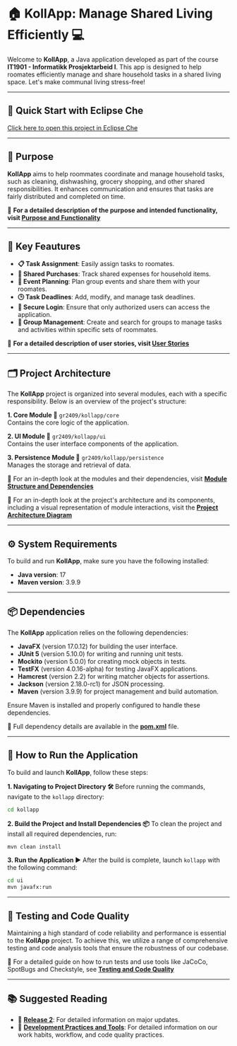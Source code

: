 # **🏠 KollApp: Manage Shared Living Efficiently 💻**

Welcome to **KollApp**, a Java application developed as part of the course **IT1901 - Informatikk Prosjektarbeid I**. This app is designed to help roomates efficiently manage and share household tasks in a shared living space. Let's make communal living stress-free!

---

## **🚀 Quick Start with Eclipse Che**

[Click here to open this project in Eclipse Che](https://che.stud.ntnu.no/#https://gitlab.stud.idi.ntnu.no/it1901/groups-2024/gr2409/gr2409/-/tree/master?ref_type=heads?new)

---

## **🎯 Purpose**

**KollApp** aims to help roommates coordinate and manage household tasks, such as cleaning, dishwashing, grocery shopping, and other shared responsibilities. It enhances communication and ensures that tasks are fairly distributed and completed on time.

📖 **For a detailed description of the purpose and intended functionality, visit [Purpose and Functionality](docs/purpose.md)**

---

## **🔑 Key Feautures**

- **📋 Task Assignment**: Easily assign tasks to roomates.
- **🛒 Shared Purchases**: Track shared expenses for household items.
- **📅 Event Planning**: Plan group events and share them with your roomates.
- **🕒 Task Deadlines**: Add, modify, and manage task deadlines.
- **🔐 Secure Login**: Ensure that only authorized users can access the application.
- **👥 Group Management**: Create and search for groups to manage tasks and activities within specific sets of roommates.

📖 **For a detailed description of user stories, visit [User Stories](docs/user_stories.md)**

---

## **🗂️ Project Architecture**

The **KollApp** project is organized into several modules, each with a specific responsibility. Below is an overview of the project's structure:

**1. Core Module 📂**
  `gr2409/kollapp/core`  
  Contains the core logic of the application.

**2. UI Module 📂**
  `gr2409/kollapp/ui`  
  Contains the user interface components of the application.

**3. Persistence Module 📂**
  `gr2409/kollapp/persistence`  
  Manages the storage and retrieval of data.

📖 For an in-depth look at the modules and their dependencies, visit **[Module Structure and Dependencies](docs/module_structure_and_dependencies.md)**

📖 For an in-depth look at the project's architecture and its components, including a visual representation of module interactions, visit the **[Project Architecture Diagram]()**


---

## **⚙️ System Requirements**

To build and run **KollApp**, make sure you have the following installed:

- **Java version**: 17
- **Maven version**: 3.9.9

---

## **📦 Dependencies**

The **KollApp** application relies on the following dependencies:

- **JavaFX** (version 17.0.12) for building the user interface.
- **JUnit 5** (version 5.10.0) for writing and running unit tests.
- **Mockito** (version 5.0.0) for creating mock objects in tests.
- **TestFX** (version 4.0.16-alpha) for testing JavaFX applications.
- **Hamcrest** (version 2.2) for writing matcher objects for assertions.
- **Jackson** (version 2.18.0-rc1) for JSON processing.
- **Maven** (version 3.9.9) for project management and build automation.

Ensure Maven is installed and properly configured to handle these dependencies.

📖 Full dependency details are available in the **[pom.xml](kollapp/pom.xml)** file.

---

## **🚀 How to Run the Application**

To build and launch **KollApp**, follow these steps:

**1. Navigating to Project Directory 🛠️**
   Before running the commands, navigate to the `kollapp` directory:

   ```sh
   cd kollapp
   ```

**2. Build the Project and Install Dependencies 📦**
    To clean the project and install all required dependencies, run:

   ```sh
   mvn clean install
   ```

**3. Run the Application ▶️**
    After the build is complete, launch `kollapp` with the following command:

   ```sh
   cd ui
   mvn javafx:run
   ```

---

## **🧪 Testing and Code Quality**

Maintaining a high standard of code reliability and performance is essential to the  **KollApp** project. To achieve this, we utilize a range of comprehensive testing and code analysis tools that ensure the robustness of our codebase.

📖 For a detailed guide on how to run tests and use tools like JaCoCo, SpotBugs and Checkstyle, see **[Testing and Code Quality](docs/testing_and_code_quality.md)**

---

## 📚 Suggested Reading

- 📖 **[Release 2](/docs/release2/release2_updates.md)**: For detailed information on major updates.
- 📖 **[Development Practices and Tools](/docs/release2/development_practices_and_code_quality.md)**: For detailed information on our work habits, workflow, and code quality practices.
